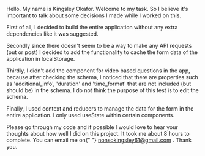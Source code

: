 Hello. My name is Kingsley Okafor. Welcome to my task. So I believe it's important to talk about some decisions I made while I worked on this.

First of all, I decided to build the entire application without any extra dependencies like it was suggested.

Secondly since there doesn't seem to be a way to make any API requests (put or post) I decided to add the functionality to cache the form data of the application in localStorage.

Thirdly, I didn't add the component for video based questions in the app, because after checking the schema, I noticed that there are properties such as 'additional\_info', 'duration' and 'time\_format' that are not included (but should be) in the schema. I do not think the purpose of this test is to edit the schema.

Finally, I used context and reducers to manage the data for the form in the entire application. I only used useState within certain components.

Please go through my code and if possible I would love to hear your thoughts about how well I did on this project. It took me about 8 hours to complete. You can email me on{" "} [nonsokingsley61@gmail.com](mailto:nonsokingsley61@gmail.com) . Thank you.